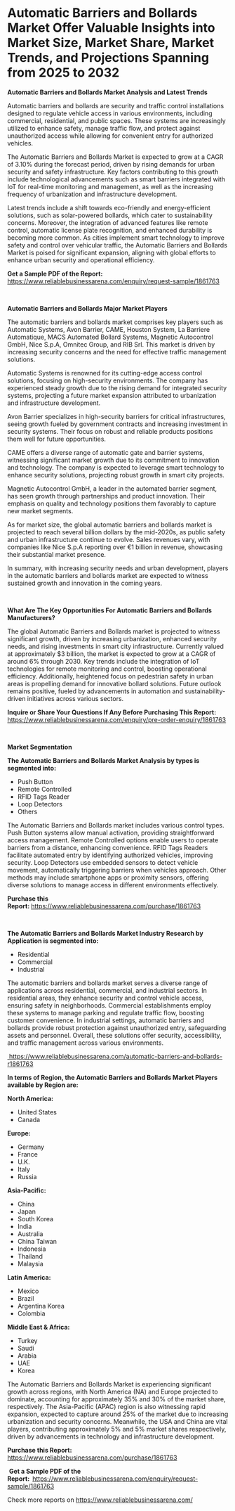 <p><h1>Automatic Barriers and Bollards Market Offer Valuable Insights into Market Size, Market Share, Market Trends, and Projections Spanning from 2025 to 2032</h1></p><p><strong>Automatic Barriers and Bollards Market Analysis and Latest Trends</strong></p>
<p><p>Automatic barriers and bollards are security and traffic control installations designed to regulate vehicle access in various environments, including commercial, residential, and public spaces. These systems are increasingly utilized to enhance safety, manage traffic flow, and protect against unauthorized access while allowing for convenient entry for authorized vehicles.</p><p>The Automatic Barriers and Bollards Market is expected to grow at a CAGR of 3.10% during the forecast period, driven by rising demands for urban security and safety infrastructure. Key factors contributing to this growth include technological advancements such as smart barriers integrated with IoT for real-time monitoring and management, as well as the increasing frequency of urbanization and infrastructure development.</p><p>Latest trends include a shift towards eco-friendly and energy-efficient solutions, such as solar-powered bollards, which cater to sustainability concerns. Moreover, the integration of advanced features like remote control, automatic license plate recognition, and enhanced durability is becoming more common. As cities implement smart technology to improve safety and control over vehicular traffic, the Automatic Barriers and Bollards Market is poised for significant expansion, aligning with global efforts to enhance urban security and operational efficiency.</p></p>
<p><strong>Get a Sample PDF of the Report:&nbsp;</strong> <a href="https://www.reliablebusinessarena.com/enquiry/request-sample/1861763?utm_campaign=3115&utm_medium=2&utm_source=Github&utm_content=ia&utm_term=05032025&utm_id=automatic-barriers-and-bollards">https://www.reliablebusinessarena.com/enquiry/request-sample/1861763</a></p>
<p>&nbsp;</p>
<p><strong>Automatic Barriers and Bollards Major Market Players</strong></p>
<p><p>The automatic barriers and bollards market comprises key players such as Automatic Systems, Avon Barrier, CAME, Houston System, La Barriere Automatique, MACS Automated Bollard Systems, Magnetic Autocontrol GmbH, Nice S.p.A, Omnitec Group, and RIB Srl. This market is driven by increasing security concerns and the need for effective traffic management solutions.</p><p>Automatic Systems is renowned for its cutting-edge access control solutions, focusing on high-security environments. The company has experienced steady growth due to the rising demand for integrated security systems, projecting a future market expansion attributed to urbanization and infrastructure development.</p><p>Avon Barrier specializes in high-security barriers for critical infrastructures, seeing growth fueled by government contracts and increasing investment in security systems. Their focus on robust and reliable products positions them well for future opportunities.</p><p>CAME offers a diverse range of automatic gate and barrier systems, witnessing significant market growth due to its commitment to innovation and technology. The company is expected to leverage smart technology to enhance security solutions, projecting robust growth in smart city projects.</p><p>Magnetic Autocontrol GmbH, a leader in the automated barrier segment, has seen growth through partnerships and product innovation. Their emphasis on quality and technology positions them favorably to capture new market segments.</p><p>As for market size, the global automatic barriers and bollards market is projected to reach several billion dollars by the mid-2020s, as public safety and urban infrastructure continue to evolve. Sales revenues vary, with companies like Nice S.p.A reporting over €1 billion in revenue, showcasing their substantial market presence.</p><p>In summary, with increasing security needs and urban development, players in the automatic barriers and bollards market are expected to witness sustained growth and innovation in the coming years.</p></p>
<p>&nbsp;</p>
<p><strong>What Are The Key Opportunities For Automatic Barriers and Bollards Manufacturers?</strong></p>
<p><p>The global Automatic Barriers and Bollards market is projected to witness significant growth, driven by increasing urbanization, enhanced security needs, and rising investments in smart city infrastructure. Currently valued at approximately $3 billion, the market is expected to grow at a CAGR of around 6% through 2030. Key trends include the integration of IoT technologies for remote monitoring and control, boosting operational efficiency. Additionally, heightened focus on pedestrian safety in urban areas is propelling demand for innovative bollard solutions. Future outlook remains positive, fueled by advancements in automation and sustainability-driven initiatives across various sectors.</p></p>
<p><strong>Inquire or Share Your Questions If Any Before Purchasing This Report:</strong> <a href="https://www.reliablebusinessarena.com/enquiry/pre-order-enquiry/1861763?utm_campaign=3115&utm_medium=2&utm_source=Github&utm_content=ia&utm_term=05032025&utm_id=automatic-barriers-and-bollards">https://www.reliablebusinessarena.com/enquiry/pre-order-enquiry/1861763</a></p>
<p>&nbsp;</p>
<p><strong>Market Segmentation</strong></p>
<p><strong>The Automatic Barriers and Bollards Market Analysis by types is segmented into:</strong></p>
<p><ul><li>Push Button</li><li>Remote Controlled</li><li>RFID Tags Reader</li><li>Loop Detectors</li><li>Others</li></ul></p>
<p><p>The Automatic Barriers and Bollards market includes various control types. Push Button systems allow manual activation, providing straightforward access management. Remote Controlled options enable users to operate barriers from a distance, enhancing convenience. RFID Tags Readers facilitate automated entry by identifying authorized vehicles, improving security. Loop Detectors use embedded sensors to detect vehicle movement, automatically triggering barriers when vehicles approach. Other methods may include smartphone apps or proximity sensors, offering diverse solutions to manage access in different environments effectively.</p></p>
<p><strong>Purchase this Report:&nbsp;</strong><a href="https://www.reliablebusinessarena.com/purchase/1861763?utm_campaign=3115&utm_medium=2&utm_source=Github&utm_content=ia&utm_term=05032025&utm_id=automatic-barriers-and-bollards">https://www.reliablebusinessarena.com/purchase/1861763</a></p>
<p>&nbsp;</p>
<p><strong>The Automatic Barriers and Bollards Market Industry Research by Application is segmented into:</strong></p>
<p><ul><li>Residential</li><li>Commercial</li><li>Industrial</li></ul></p>
<p><p>The automatic barriers and bollards market serves a diverse range of applications across residential, commercial, and industrial sectors. In residential areas, they enhance security and control vehicle access, ensuring safety in neighborhoods. Commercial establishments employ these systems to manage parking and regulate traffic flow, boosting customer convenience. In industrial settings, automatic barriers and bollards provide robust protection against unauthorized entry, safeguarding assets and personnel. Overall, these solutions offer security, accessibility, and traffic management across various environments.</p></p>
<p><a href="https://www.reliablebusinessarena.com/automatic-barriers-and-bollards-r1861763?utm_campaign=3115&utm_medium=2&utm_source=Github&utm_content=ia&utm_term=05032025&utm_id=automatic-barriers-and-bollards">&nbsp;https://www.reliablebusinessarena.com/automatic-barriers-and-bollards-r1861763</a></p>
<p><strong>In terms of Region, the Automatic Barriers and Bollards Market Players available by Region are:</strong></p>
<p>
    <p> <strong> North America: </strong>
        <ul>
            <li>United States</li>
            <li>Canada</li>
        </ul>
        </p> 
    <p> <strong> Europe: </strong>
        <ul>
            <li>Germany</li>
            <li>France</li>
            <li>U.K.</li>
            <li>Italy</li>
            <li>Russia</li>
        </ul>
        </p> 
    <p> <strong> Asia-Pacific: </strong>
        <ul>
            <li>China</li>
            <li>Japan</li>
            <li>South Korea</li>
            <li>India</li>
            <li>Australia</li>
            <li>China Taiwan</li>
            <li>Indonesia</li>
            <li>Thailand</li>
            <li>Malaysia</li>
        </ul>
        </p> 
    <p> <strong> Latin America: </strong>
        <ul>
            <li>Mexico</li>
            <li>Brazil</li>
            <li>Argentina Korea</li>
            <li>Colombia</li>
        </ul>
        </p> 
    <p> <strong> Middle East & Africa: </strong>
        <ul>
            <li>Turkey</li>
            <li>Saudi</li>
            <li>Arabia</li>
            <li>UAE</li>
            <li>Korea</li>
        </ul>
    </p>
    </p>
<p><p>The Automatic Barriers and Bollards Market is experiencing significant growth across regions, with North America (NA) and Europe projected to dominate, accounting for approximately 35% and 30% of the market share, respectively. The Asia-Pacific (APAC) region is also witnessing rapid expansion, expected to capture around 25% of the market due to increasing urbanization and security concerns. Meanwhile, the USA and China are vital players, contributing approximately 5% and 5% market shares respectively, driven by advancements in technology and infrastructure development.</p></p>
<p><strong>Purchase this Report: </strong><a href="https://www.reliablebusinessarena.com/purchase/1861763?utm_campaign=3115&utm_medium=2&utm_source=Github&utm_content=ia&utm_term=05032025&utm_id=automatic-barriers-and-bollards">https://www.reliablebusinessarena.com/purchase/1861763</a></p>
<p>&nbsp;<strong>Get a Sample PDF of the Report:&nbsp;&nbsp;</strong><a href="https://www.reliablebusinessarena.com/enquiry/request-sample/1861763?utm_campaign=3115&utm_medium=2&utm_source=Github&utm_content=ia&utm_term=05032025&utm_id=automatic-barriers-and-bollards">https://www.reliablebusinessarena.com/enquiry/request-sample/1861763</a></p>
<p><strong></strong></p>
<p>Check more reports on <a href="https://www.reliablebusinessarena.com/?utm_campaign=3115&utm_medium=2&utm_source=Github&utm_content=ia&utm_term=05032025&utm_id=automatic-barriers-and-bollards">https://www.reliablebusinessarena.com/</a></p>